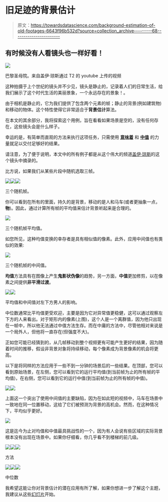 # 旧足迹的背景估计

> 原文：<https://towardsdatascience.com/background-estimation-of-old-footages-6643f96b532d?source=collection_archive---------68----------------------->

## 有时候没有人看镜头也一样好看！

![](img/3769f4034d89c8c2476245d9f15f386f.png)

巴黎圣母院。来自盖伊·琼斯通过 T2 的 youtube 上传的视频

这种拍摄于上个世纪的镜头并不少见，镜头是静止的，记录着人们的日常生活，给我们展示了这个时代生活的美丽景象，一个永远存在的景象！。

由于相机是静止的，它为我们提供了包含两个元素的帧；静止的背景(例如建筑物)和移动的物体。这个特性使得它非常适合于**背景估计**算法。

在本文的其余部分，我将探索这个用例，旨在看看如果场景是空的，没有任何存在，这些镜头会是什么样子。

幸运的是，有简单而直观的方法来执行这项任务，只需使用 [**意味着**](https://en.wikipedia.org/wiki/Mean) 和 [**中值**](https://en.wikipedia.org/wiki/Median) 的力量就足以交付足够好的结果。

请注意，为了便于说明，本文中的所有例子都是从这个伟大的频道[盖伊·琼斯](https://www.youtube.com/channel/UCpUBuSn_Io93AMpOSw88afQ)的这个镜头中摘录的。

比方说，如果我们从某些片段中随机选取三帧。

![](img/867076443dee4a75a1fe9df9d5c7b11a.png)![](img/14535446512e994f75bdfca6e30cf645.png)![](img/6438af6fba860f2deff618a49805bc73.png)

三个随机帧。

你可以看到在所有的里面，持久的是背景，移动的是人和马车(或者更抽象一点，**物**)。因此，通过计算所有帧的平均值来估计背景听起来是合理的。

![](img/7c991bb9eee34b7b3884c1d735cc7f38.png)

三个随机帧平均值。

如您所见，这种均值变换的幸存者是具有相似值的像素。此外，应用中间值也有类似的效果:

![](img/cfdb1dcca12757bc15078b8778d46c5d.png)

三个随机帧的中间值。

**均值**方法具有在图像上产生**鬼影状伪像**的趋势，另一方面，**中值**更加修剪，以在像素之间提供**非平滑过渡**。

![](img/2cab521d0c058636ddba41e3241cc3d8.png)![](img/a0512432bb491c1eee09cbbc09365e01.png)

平均值和中间值对左下方男人的影响。

中位数通常比平均值更受欢迎，主要是因为它对异常值更稳健，这可以通过观察左下方的人来看出。对于矩形内的像素(上图)，这个人是一个离群值，因为他只出现在一帧中，所以他无法通过中值方法生存。而在中庸的方法中，尽管他相对来说是一个局外人，但他将一直存在(但强度不大)。

正如您可能已经猜到的，从几帧移动到整个视频更有可能产生更好的结果，因为随着时间的推移，假设非背景对象将持续移动，每个像素成为背景像素的机会将更高。

以下是将同样的方法应用于一些不到一分钟的场景后的一些结果。在顶部，您可以看到原始场景，在左侧，您可以看到它的运行平均值(到当前帧为止的所有帧的平均值)，在右侧，您可以看到它的运行中值(到当前帧为止的所有帧的中值)。

![](img/eeee7860b15b6cadaed3f8edf7c41201.png)![](img/75e16fc30dde1f0bd7e212cf9374a942.png)

上面这一个突出了使用中间值的主要缺陷，因为在如此短的视频中，马车在场景中一致地在同一位置移动，这给了它们被预测为背景的高机会。然而，在这种情况下，平均似乎更好。

![](img/b362ac75bb4e3ea8a0f9ae2233d876e7.png)

这是迄今为止对均值和中值最具挑战性的一个，因为有人会说有些区域的实际背景根本没有出现在场景中。如果你仔细看，你几乎看不到楼梯的前几级。

![](img/ce7a6177ead1528069cfe16ddf6f5c8f.png)![](img/a53e5244496d3ee0f155c512f5288f83.png)![](img/b0dca23b270cec8aaa367288cf4e5bb2.png)

方法

![](img/1ff7d05caf8100b340311c47ca059803.png)![](img/7d9ab3559774c006f5517d6ec4586b8f.png)![](img/f57043fe0ce44534179068b7e6a870dd.png)

中位数

我希望这能让你对背景估计的潜在应用有所了解，如果你想进一步了解这个主题，我建议从这些[幻灯片](http://www.cs.utexas.edu/~grauman/courses/fall2009/slides/lecture9_background.pdf)开始。